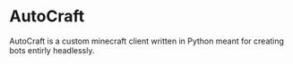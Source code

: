 # AutoCraft

AutoCraft is a custom minecraft client written in Python meant for creating bots entirly headlessly.